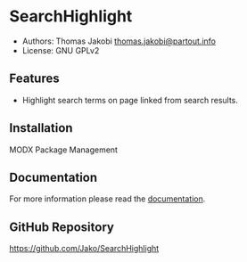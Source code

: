 SearchHighlight
===============

- Authors: Thomas Jakobi <thomas.jakobi@partout.info>
- License: GNU GPLv2

## Features

- Highlight search terms on page linked from search results.

## Installation

MODX Package Management

## Documentation

For more information please read the [documentation](https://jako.github.io/SearchHighlight/).

## GitHub Repository

https://github.com/Jako/SearchHighlight
